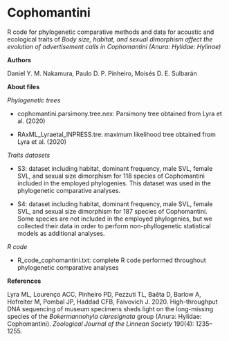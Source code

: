 # Cophomantini

 R code for phylogenetic comparative methods and data for acoustic and ecological traits of *Body size, habitat, and sexual dimorphism affect the evolution of advertisement calls in Cophomantini (Anura: Hylidae: Hylinae)*
 
**Authors**

Daniel Y. M. Nakamura, Paulo D. P. Pinheiro, Moisés D. E. Sulbarán

**About files**

*Phylogenetic trees*

- cophomantini.parsimony.tree.nex: Parsimony tree obtained from Lyra et al. (2020)

- RAxML_Lyraetal_INPRESS.tre: maximum likelihood tree obtained from Lyra et al. (2020)

*Traits datasets*

- S3: dataset including habitat, dominant frequency, male SVL, female SVL, and sexual size dimorphism for 118 species of Cophomantini included in the employed phylogenies. This dataset was used in the phylogenetic comparative analyses. 

- S4: dataset including habitat, dominant frequency, male SVL, female SVL, and sexual size dimorphism for 187 species of Cophomantini. Some species are not included in the employed phylogenies, but we collected their data in order to perform non-phyllogenetic statistical models as additional analyses. 

*R code*

- R_code_cophomantini.txt: complete R code performed throughout phylogenetic comparative analyses 


**References**

Lyra ML, Lourenço ACC, Pinheiro PD, Pezzuti TL, Baêta D, Barlow A, Hofreiter M, Pombal JP, Haddad CFB, Faivovich J. 2020. High-throughput DNA sequencing of museum specimens sheds light on the long-missing species of the *Bokermannohyla claresignata* group (Anura: Hylidae: Cophomantini). *Zoological Journal of the Linnean Society* 190(4): 1235–1255.
